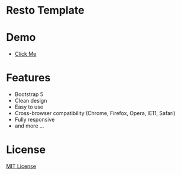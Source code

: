 # Resto Template

# Demo
- [Click Me](https://m-edx.github.io/Resto-UI)

# Features
- Bootstrap 5
- Clean design
- Easy to use
- Cross-browser compatibility (Chrome, Firefox, Opera, IE11, Safari)
- Fully responsive
- and more ...

# License
[MIT License](http://opensource.org/licenses/MIT)

